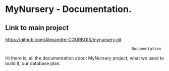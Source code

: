 # MyNursery - Documentation.

## Link to main project
https://github.com/Alexandre-COURBOIS/mynursery.git
                                                              
                                                            Documentation
                                                            
Hi there is, all the documentation about MyNursery project, what we used to build it, our database plan.
                                                        

